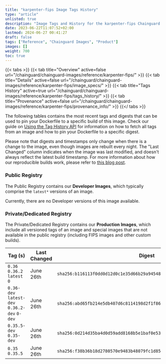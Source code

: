 ```yaml
---
title: "karpenter-fips Image Tags History"
type: "article"
unlisted: true
description: "Image Tags and History for the karpenter-fips Chainguard Image"
date: 2023-06-22T11:07:52+02:00
lastmod: 2024-06-27 00:41:27
draft: false
tags: ["Reference", "Chainguard Images", "Product"]
images: []
weight: 700
toc: true
---
```


{{< tabs >}}
{{< tab title="Overview" active=false url="/chainguard/chainguard-images/reference/karpenter-fips/" >}}
{{< tab title="Details" active=false url="/chainguard/chainguard-images/reference/karpenter-fips/image_specs/" >}}
{{< tab title="Tags History" active=true url="/chainguard/chainguard-images/reference/karpenter-fips/tags_history/" >}}
{{< tab title="Provenance" active=false url="/chainguard/chainguard-images/reference/karpenter-fips/provenance_info/" >}}
{{</ tabs >}}

The following tables contains the most recent tags and digests that can be used to pin your Dockerfile to a specific build of this image. Check our guide on [Using the Tag History API](/chainguard/chainguard-images/using-the-tag-history-api/) for information on how to fetch all tags from an image and how to pin your Dockerfile to a specific digest.

Please note that digests and timestamps only change when there is a change to the image, even though images are rebuilt every night. The "Last Changed" column indicates when the image was last modified, and doesn't always reflect the latest build timestamp. For more information about how our reproducible builds work, please refer to [this blog post](https://www.chainguard.dev/unchained/reproducing-chainguards-reproducible-image-builds).

### Public Registry
The Public Registry contains our **Developer Images**, which typically comprise the `latest*` versions of an image.

Currently, there are no Developer versions of this image available.

### Private/Dedicated Registry
The Private/Dedicated Registry contains our **Production Images**, which include all versioned tags of an image and special images that are not available in the public registry (including FIPS images and other custom builds).

| Tag (s)                                       | Last Changed | Digest                                                                    |
|-----------------------------------------------|--------------|---------------------------------------------------------------------------|
|  `0.36` `0.36.2` `latest` `0`                 | June 26th    | `sha256:b116113f0dd0d12d0c1e35d66b29a94548e2089d7d3eb6ff297f1bf2f0a0f580` |
|  `0.36-dev` `latest-dev` `0.36.2-dev` `0-dev` | June 26th    | `sha256:abd65fb214e5db407d6c8114198d2f1f86aafae85b34fd3da69fc5c8795c46be` |
|  `0.35.5-dev` `0.35-dev`                      | June 26th    | `sha256:0d214d35ba4d0d59add8168b5e1baf0e530adf90ff4e02742accc15e82734add` |
|  `0.35` `0.35.5`                              | June 26th    | `sha256:f38b36b18d2780570e9483b48079fc1d85e69c77efa37d9864c4fa2e29e45f94` |

